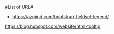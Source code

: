 #List of URL#

* https://azmind.com/bootstrap-fieldset-legend/

https://blog.hubspot.com/website/html-tooltip